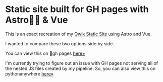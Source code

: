 # Static site built for GH pages with Astro👩‍🚀 & Vue

This is an exact recreation of my [Qwik Static Site](https://github.com/MarmadileManteater/QwikStaticSite) using Astro and Vue.

I wanted to compare these two options side by side.

You can view this on 🚀gh pages [here&raquo;](https://marmadilemanteater.github.io/astro/)

I'm currently trying to figure out an issue with GH pages not serving all of the nested JS files created by my pipeline. So, you can also view this on pythonanywhere [here&raquo;](https://marmadilemanteater.pythonanywhere.com/astro/)
